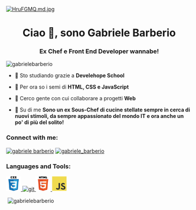 [![HruFGMQ.md.jpg](https://iili.io/HruFGMQ.md.jpg)](https://www.linkedin.com/in/gabriele-barberio-434b67220/)

<h1 align="center">Ciao 👋, sono Gabriele Barberio</h1>
<h3 align="center">Ex Chef e Front End Developer wannabe!</h3>

<p align="left"> <img src="https://komarev.com/ghpvc/?username=gabrielebarberio&label=Profile%20views&color=0e75b6&style=flat" alt="gabrielebarberio" /> </p>

- 📖 Sto studiando grazie a **Develehope School**

- 🌱 Per ora so i semi di **HTML, CSS e JavaScript**

- 🤝 Cerco gente con cui collaborare a progetti **Web**

- 💬 Su di me **Sono un ex Sous-Chef di cucine stellate sempre in cerca di nuovi stimoli, da sempre appassionato del mondo IT e ora anche un po' di più del solito!**

<h3 align="left">Connect with me:</h3>
<p align="left">
<a href="https://www.linkedin.com/in/gabriele-barberio-434b67220/" target="blank"><img align="center" src="https://raw.githubusercontent.com/rahuldkjain/github-profile-readme-generator/master/src/images/icons/Social/linked-in-alt.svg" alt="gabriele barberio" height="30" width="40" /></a>
<a href="https://instagram.com/gabriele_barberio?igshid=ZDdkNTZiNTM=" target="blank"><img align="center" src="https://raw.githubusercontent.com/rahuldkjain/github-profile-readme-generator/master/src/images/icons/Social/instagram.svg" alt="gabriele_barberio" height="30" width="40" /></a>
</p>

<h3 align="left">Languages and Tools:</h3>
<p align="left"> <a href="https://www.w3schools.com/css/" target="_blank" rel="noreferrer"> <img src="https://raw.githubusercontent.com/devicons/devicon/master/icons/css3/css3-original-wordmark.svg" alt="css3" width="40" height="40"/> </a> <a href="https://git-scm.com/" target="_blank" rel="noreferrer"> <img src="https://www.vectorlogo.zone/logos/git-scm/git-scm-icon.svg" alt="git" width="40" height="40"/> </a> <a href="https://www.w3.org/html/" target="_blank" rel="noreferrer"> <img src="https://raw.githubusercontent.com/devicons/devicon/master/icons/html5/html5-original-wordmark.svg" alt="html5" width="40" height="40"/> </a> <a href="https://developer.mozilla.org/en-US/docs/Web/JavaScript" target="_blank" rel="noreferrer"> <img src="https://raw.githubusercontent.com/devicons/devicon/master/icons/javascript/javascript-original.svg" alt="javascript" width="40" height="40"/> </a> </p>

<p>&nbsp;<img align="center" src="https://github-readme-stats.vercel.app/api?username=gabrielebarberio&show_icons=true&locale=en" alt="gabrielebarberio" /></p>
